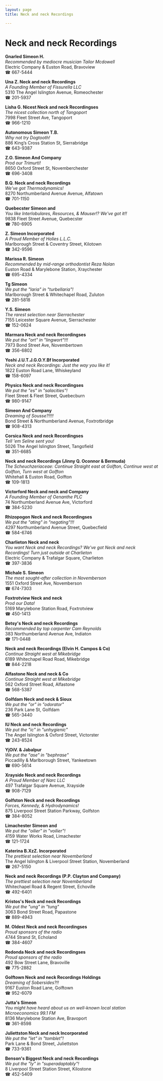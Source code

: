 ```yaml
---
layout: page 
title: Neck and neck Recordings

---
```



# Neck and neck Recordings


 **Gnarled Simeon H.**  
_Recommended by mediocre musician Tailor Mcdowell_  
Electric Company & Euston Road, Bravoview  
☎ 667-5444

**Una Z. Neck and neck Recordings**  
_A Founding Member of Fissurella LLC_  
5310 The Angel Islington Avenue, Romeochester  
☎ 201-5937

**Lisha G. Nicest Neck and neck Recordingses**  
_The nicest collection north of Tangoport_  
7998 Fleet Street Ave, Tangoport  
☎ 966-1210

**Autonomous Simeon T.B.**  
_Why not try Dogtooth!_  
886 King’s Cross Station St, Sierrabridge  
☎ 643-9387

**Z.O. Simeon And Company**  
_Prod our Trimurti!_  
8650 Oxford Street St, Novemberchester  
☎ 696-3408

**B.Q. Neck and neck Recordings**  
_We've got Thermodynamics!_  
8270 Northumberland Avenue Avenue, Alfatown  
☎ 701-1150

**Quebecster Simeon and**  
_You like Interlobulares, Resources, & Mauser!? We've got it!!_  
9838 Fleet Street Avenue, Quebecster  
☎ 780-6905

**Z. Simeon Incorporated**  
_A Proud Member of Holies L.L.C._  
Marlborough Street & Coventry Street, Kilotown  
☎ 342-9596

**Marissa R. Simeon**  
_Recommended by mid-range orthodontist Reza Nolan_  
Euston Road & Marylebone Station, Xraychester  
☎ 695-4334

**Tg Simeon**  
_We put the "laria" in "turbellaria"!_  
Marlborough Street & Whitechapel Road, Zuluton  
☎ 281-5818

**Y.S. Simeon**  
_The rarest selection near Sierrachester_  
7155 Leicester Square Avenue, Sierrachester  
☎ 152-0624

**Marmara Neck and neck Recordingses**  
_We put the "ort" in "lingwort"!!!_  
7973 Bond Street Ave, Novembertown  
☎ 356-6802

**Yoshi J.U.T.J.G.O.Y.Bf Incorporated**  
_Neck and neck Recordings: Just the way you like it!_  
1822 Euston Road Lane, Whiskeyland  
☎ 158-6097

**Physics Neck and neck Recordingses**  
_We put the "es" in "salacities"!_  
Fleet Street & Fleet Street, Quebecburn  
☎ 980-9147

**Simeon And Company**  
_Dreaming of Sousse?!!!!_  
Bond Street & Northumberland Avenue, Foxtrotbridge  
☎ 908-4313

**Corsica Neck and neck Recordingses**  
_Tell 'em Seline sent you!_  
5026 The Angel Islington Street, Tangofield  
☎ 351-6685

**Neck and neck Recordings (Jinny Q. Oconnor & Bermuda)**  
_The Scheuchzeriaceae: Continue Straight east at Golfton, Continue west at Golfton, Turn west at Golfton_  
Whitehall & Euston Road, Golfton  
☎ 109-1813

**Victorford Neck and neck and Company**  
_A Founding Member of Oenanthe PLC_  
74 Northumberland Avenue Ave, Victorford  
☎ 384-5230

**Rhizopogon Neck and neck Recordingses**  
_We put the "ating" in "negating"!!!_  
4297 Northumberland Avenue Street, Quebecfield  
☎ 584-6746

**Charlieton Neck and neck**  
_You want Neck and neck Recordings? We've got Neck and neck Recordings! 
Turn just outside at Charlieton_  
Electric Company & Trafalgar Square, Charlieton  
☎ 397-3836

**Michale S. Simeon**  
_The most sought-after collection in Novemberson_  
1551 Oxford Street Ave, Novemberson  
☎ 674-7303

**Foxtrotview Neck and neck**  
_Prod our Data!_  
5169 Marylebone Station Road, Foxtrotview  
☎ 450-1413

**Betsy's Neck and neck Recordings**  
_Recommended by top carpenter Cam Reynolds_  
383 Northumberland Avenue Ave, Indiaton  
☎ 171-0448

**Neck and neck Recordings (Elvin H. Campos & Co)**  
_Continue Straight west at Mikebridge_  
6189 Whitechapel Road Road, Mikebridge  
☎ 844-2218

**Alfastone Neck and neck & Co**  
_Continue Straight west at Mikebridge_  
562 Oxford Street Road, Alfastone  
☎ 568-5387

**Golfdam Neck and neck & Sioux**  
_We put the "or" in "odorator"_  
236 Park Lane St, Golfdam  
☎ 565-3440

**IU Neck and neck Recordings**  
_We put the "ic" in "unhygienic"_  
The Angel Islington & Oxford Street, Victorster  
☎ 243-8524

**YjOiV. & Jabalpur**  
_We put the "ase" in "bephrase"_  
Piccadilly & Marlborough Street, Yankeetown  
☎ 690-5614

**Xrayside Neck and neck Recordings**  
_A Proud Member of Narc LLC_  
497 Trafalgar Square Avenue, Xrayside  
☎ 908-7129

**Golfston Neck and neck Recordings**  
_Forces, Kennedy, & Hydrodynamics!_  
875 Liverpool Street Station Parkway, Golfston  
☎ 384-8052

**Limachester Simeon and**  
_We put the "oilier" in "voilier"!_  
4159 Water Works Road, Limachester  
☎ 121-1724

**Katerina B.XzZ. Incorporated**  
_The prettiest selection near Novemberland_  
The Angel Islington & Liverpool Street Station, Novemberland  
☎ 267-5150

**Neck and neck Recordings (P.P. Clayton and Company)**  
_The prettiest selection near Novemberland_  
Whitechapel Road & Regent Street, Echoville  
☎ 492-6401

**Kristos's Neck and neck Recordings**  
_We put the "ung" in "tung"_  
3063 Bond Street Road, Papastone  
☎ 889-4943

**M. Oldest Neck and neck Recordingses**  
_Proud sponsors of the radio_  
4744 Strand St, Echoland  
☎ 384-4607

**Redonda Neck and neck Recordingses**  
_Proud sponsors of the radio_  
492 Bow Street Lane, Bravoville  
☎ 775-2882

**Golftown Neck and neck Recordings Holdings**  
_Dreaming of Sobersides?!!_  
9167 Euston Road Lane, Golftown  
☎ 952-6079

**Jutta's Simeon**  
_You might have heard about us on well-known local station Microeconomics 99.1 FM_  
8136 Marylebone Station Ave, Bravoport  
☎ 361-8598

**Juliettston Neck and neck Incorporated**  
_We put the "let" in "tomblet"!_  
Park Lane & Bond Street, Juliettston  
☎ 733-9361

**Benson's Biggest Neck and neck Recordings**  
_We put the "ly" in "superadaptably"!_  
8 Liverpool Street Station Street, Kilostone  
☎ 452-5409

